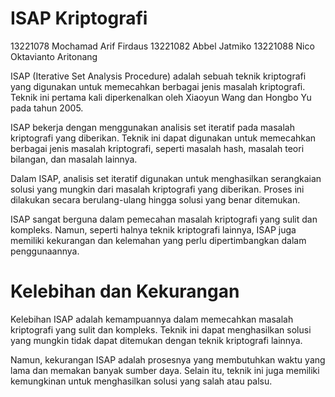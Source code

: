 # ISAP Kriptografi
13221078 Mochamad Arif Firdaus
13221082 Abbel Jatmiko
13221088 Nico Oktavianto Aritonang

ISAP (Iterative Set Analysis Procedure) adalah sebuah teknik kriptografi yang digunakan untuk memecahkan berbagai jenis masalah kriptografi. Teknik ini pertama kali diperkenalkan oleh Xiaoyun Wang dan Hongbo Yu pada tahun 2005.

ISAP bekerja dengan menggunakan analisis set iteratif pada masalah kriptografi yang diberikan. Teknik ini dapat digunakan untuk memecahkan berbagai jenis masalah kriptografi, seperti masalah hash, masalah teori bilangan, dan masalah lainnya.

Dalam ISAP, analisis set iteratif digunakan untuk menghasilkan serangkaian solusi yang mungkin dari masalah kriptografi yang diberikan. Proses ini dilakukan secara berulang-ulang hingga solusi yang benar ditemukan.

ISAP sangat berguna dalam pemecahan masalah kriptografi yang sulit dan kompleks. Namun, seperti halnya teknik kriptografi lainnya, ISAP juga memiliki kekurangan dan kelemahan yang perlu dipertimbangkan dalam penggunaannya.

# Kelebihan dan Kekurangan
Kelebihan ISAP adalah kemampuannya dalam memecahkan masalah kriptografi yang sulit dan kompleks. Teknik ini dapat menghasilkan solusi yang mungkin tidak dapat ditemukan dengan teknik kriptografi lainnya.

Namun, kekurangan ISAP adalah prosesnya yang membutuhkan waktu yang lama dan memakan banyak sumber daya. Selain itu, teknik ini juga memiliki kemungkinan untuk menghasilkan solusi yang salah atau palsu.
